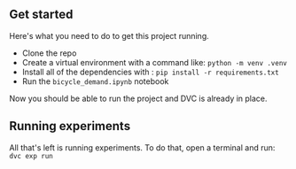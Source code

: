 ## Get started

Here's what you need to do to get this project running.

- Clone the repo
- Create a virtual environment with a command like: `python -m venv .venv`
- Install all of the dependencies with : `pip install -r requirements.txt`
- Run the `bicycle_demand.ipynb` notebook

Now you should be able to run the project and DVC is already in place.

## Running experiments

All that's left is running experiments. To do that, open a terminal and run: `dvc exp run`
